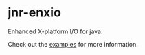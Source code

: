 jnr-enxio
=========

Enhanced X-platform I/O for java.

Check out the [examples](https://github.com/jnr/jnr-enxio/tree/master/src/main/test/jnr/enxio/example) for more information.
